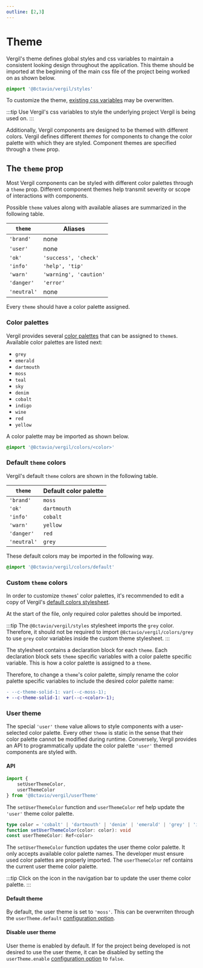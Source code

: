 ```yaml
---
outline: [2,3]
---
```


<script setup>
import { Icon } from '@8ctavio/vergil/components'
</script>

# Theme

Vergil's theme defines global styles and css variables to maintain a consistent looking design throughout the application. This theme should be imported at the beginning of the main css file of the project being worked on as shown below.

```css
@import '@8ctavio/vergil/styles'
```

To customize the theme, [existing css variables](https://github.com/8ctavio/vergil/blob/main/packages/core/styles/main.css) may be overwritten.

:::tip
Use Vergil's css variables to style the underlying project Vergil is being used on.
:::

Additionally, Vergil components are designed to be themed with different colors. Vergil defines different *themes* for components to change the color palette with which they are styled. Component themes are specified through a `theme` prop.

## The `theme` prop

Most Vergil components can be styled with different color palettes through a `theme` prop. Different component themes help transmit severity or scope of interactions with components.

Possible `theme` values along with available aliases are summarized in the following table.

| `theme` | Aliases |
| ------- | ------- |
| `'brand'` | none |
| `'user'` | none |
| `'ok'` | `'success', 'check'` |
| `'info'` | `'help', 'tip'` |
| `'warn'` | `'warning', 'caution'` |
| `'danger'` | `'error'` |
| `'neutral'` | none |

Every `theme` should have a color palette assigned.

### Color palettes

Vergil provides several [color palettes](https://github.com/8ctavio/vergil/tree/main/packages/core/styles/colors) that can be assigned to `theme`s. Available color palettes are listed next:

- `grey`
- `emerald`
- `dartmouth`
- `moss`
- `teal`
- `sky`
- `denim`
- `cobalt`
- `indigo`
- `wine`
- `red`
- `yellow`

A color palette may be imported as shown below.

```css
@import '@8ctavio/vergil/colors/<color>'
```

### Default `theme` colors

Vergil's default `theme` colors are shown in the following table.

| `theme` | Default color palette |
| ------- | ------- |
| `'brand'` | `moss` |
| `'ok'` | `dartmouth` |
| `'info'` | `cobalt` |
| `'warn'` | `yellow` |
| `'danger'` | `red` |
| `'neutral'` | `grey` |

These default colors may be imported in the following way.

```css
@import '@8ctavio/vergil/colors/default'
```

### Custom `theme` colors

In order to customize `theme`s' color palettes, it's recommended to edit a copy of Vergil's [default colors stylesheet](https://github.com/8ctavio/vergil/blob/main/packages/core/styles/default.css).

At the start of the file, only required color palettes should be imported.

:::tip
The `@8ctavio/vergil/styles` stylesheet imports the `grey` color. Therefore, it should not be required to import `@8ctavio/vergil/colors/grey` to use `grey` color variables inside the custom theme stylesheet.
:::

The stylesheet contains a declaration block for each `theme`. Each declaration block sets `theme` specific variables with a color palette specific variable. This is how a color palette is assigned to a `theme`.

Therefore, to change a `theme`'s color palette, simply rename the color palette specific variables to include the desired color palette name:

```diff
- --c-theme-solid-1: var(--c-moss-1);
+ --c-theme-solid-1: var(--c-<color>-1);
```

### User theme

The special `'user'` `theme` value allows to style components with a user-selected color palette. Every other `theme` is static in the sense that their color palette cannot be modified during runtime. Conversely, Vergil provides an API to programmatically update the color palette `'user'` themed components are styled with.

#### API

```js
import {
    setUserThemeColor,
    userThemeColor
} from '@8ctavio/vergil/userTheme'
```

The `setUserThemeColor` function and `userThemeColor` ref help update the `'user'` theme color palette.

```ts
type color = 'cobalt' | 'dartmouth' | 'denim' | 'emerald' | 'grey' | 'indigo' | 'moss' | 'red' | 'sky' | 'teal' | 'wine' | 'yellow'
function setUserThemeColor(color: color): void
const userThemeColor: Ref<color>
```

The `setUserThemeColor` function updates the user theme color palette. It only accepts available color palette names. The developer must ensure used color palettes are properly imported. The `userThemeColor` ref contains the current user theme color palette.

:::tip
Click on the <Icon code="style"/> icon in the navigation bar to update the user theme color palette.
:::

#### Default theme

By default, the user theme is set to `'moss'`. This can be overwrriten through the `userTheme.default` [configuration option](/configuration).

#### Disable user theme

User theme is enabled by default. If for the project being developed is not desired to use the user theme, it can be disabled by setting the `userTheme.enable` [configuration option](/configuration) to `false`.

<style scoped>
.icon{
    display: inline-block;
    padding: 0 5px;
    font-size: 1.2em;
    color: var(--c-moss-1);
}
</style>